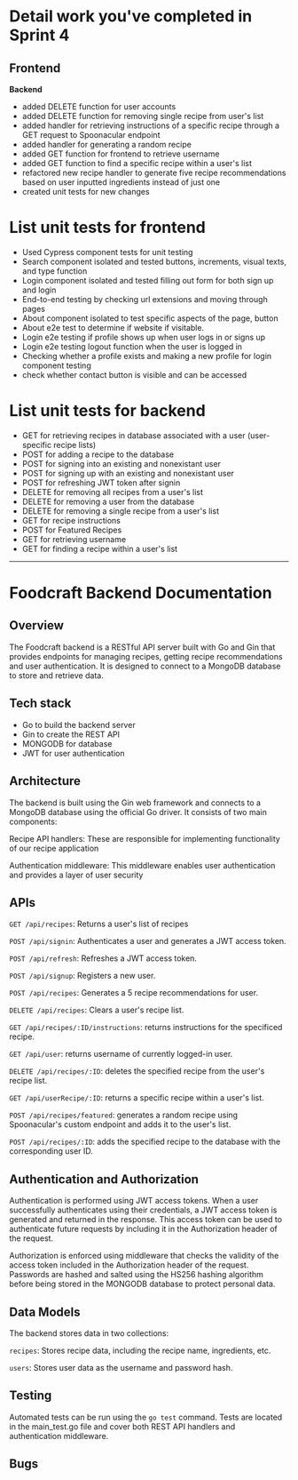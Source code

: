 
# Detail work you've completed in Sprint 4
**Frontend**
- 

**Backend**
- added DELETE function for user accounts
- added DELETE function for removing single recipe from user's list
- added handler for retrieving instructions of a specific recipe through a GET request to Spoonacular endpoint
- added handler for generating a random recipe
- added GET function for frontend to retrieve username
- added GET function to find a specific recipe within a user's list
- refactored new recipe handler to generate five recipe recommendations based on user inputted ingredients instead of just one
- created unit tests for new changes
# List unit tests for frontend
- Used Cypress component tests for unit testing
- Search component isolated and tested buttons, increments, visual texts, and type function
- Login component isolated and tested filling out form for both sign up and login
- End-to-end testing by checking url extensions and moving through pages
- About component isolated to test specific aspects of the page, button
- About e2e test to determine if website if visitable.
- Login e2e testing if profile shows up when user logs in or signs up
- Login e2e testing logout function when the user is logged in
- Checking whether a profile exists and making a new profile for login component testing
- check whether contact button is visible and can be accessed

# List unit tests for backend
- GET for retrieving recipes in database associated with a user (user-specific recipe lists)
- POST for adding a recipe to the database
- POST for signing into an existing and nonexistant user
- POST for signing up with an existing and nonexistant user
- POST for refreshing JWT token after signin
- DELETE for removing all recipes from a user's list
- DELETE for removing a user from the database
- DELETE for removing a single recipe from a user's list
- GET for recipe instructions
- POST for Featured Recipes
- GET for retrieving username
- GET for finding a recipe within a user's list

------------

# Foodcraft Backend Documentation
## Overview
The Foodcraft backend is a RESTful API server built with Go and Gin that provides endpoints for managing recipes, getting recipe recommendations and user authentication. It is designed to connect to a MongoDB database to store and retrieve data.
## Tech stack
- Go to build the backend server
- Gin to create the REST API
- MONGODB for database
- JWT for user authentication

## Architecture
The backend is built using the Gin web framework and connects to a MongoDB database using the official Go driver. It consists of two main components:

Recipe API handlers: These are responsible for implementing functionality of our recipe application 

Authentication middleware: This middleware enables user authentication and provides a layer of user security
## APIs
`GET /api/recipes`: Returns a user's list of recipes

`POST /api/signin`: Authenticates a user and generates a JWT access token.

`POST /api/refresh`: Refreshes a JWT access token.

`POST /api/signup`: Registers a new user.

`POST /api/recipes`: Generates a 5 recipe recommendations for user.

`DELETE /api/recipes`: Clears a user's recipe list.

`GET /api/recipes/:ID/instructions`: returns instructions for the specificed recipe.

`GET /api/user`: returns username of currently logged-in user.

`DELETE /api/recipes/:ID`: deletes the specified recipe from the user's recipe list.

`GET /api/userRecipe/:ID`: returns a specific recipe within a user's list.

`POST /api/recipes/featured`: generates a random recipe using Spoonacular's custom endpoint and adds it to the user's list.

`POST /api/recipes/:ID`: adds the specified recipe to the database with the corresponding user ID.

## Authentication and Authorization
Authentication is performed using JWT access tokens. When a user successfully authenticates using their credentials, a JWT access token is generated and returned in the response. This access token can be used to authenticate future requests by including it in the Authorization header of the request.

Authorization is enforced using middleware that checks the validity of the access token included in the Authorization header of the request. 
Passwords are hashed and salted using the HS256 hashing algorithm before being stored in the MONGODB database to protect personal data.
## Data Models
The backend stores data in two collections:

`recipes`: Stores recipe data, including the recipe name, ingredients, etc.

`users`: Stores user data as the username and password hash.
## Testing
Automated tests can be run using the `go test` command. Tests are located in the main_test.go file and cover both REST API handlers and authentication middleware.
## Bugs
